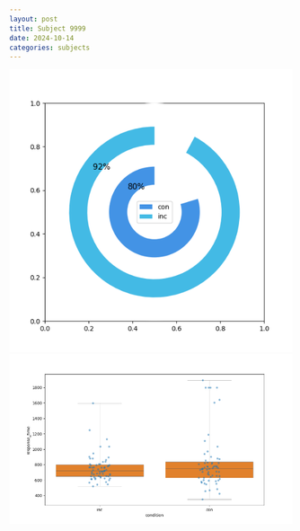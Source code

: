 ```yaml
---
layout: post
title: Subject 9999
date: 2024-10-14
categories: subjects
---
```


![](data/9999/run-3/9999_accuracy_by_condition.png)
![](data/9999/run-3/9999_rt.png)
